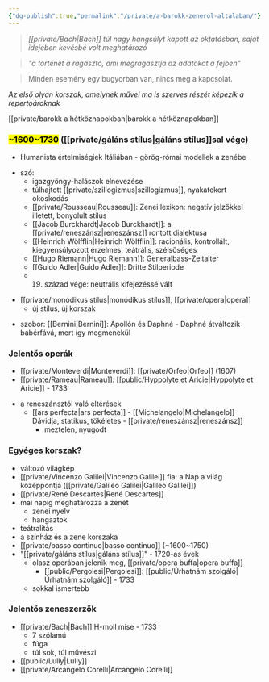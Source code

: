 ```yaml
---
{"dg-publish":true,"permalink":"/private/a-barokk-zenerol-altalaban/"}
---
```


> *[[private/Bach\|Bach]] túl nagy hangsúlyt kapott az oktatásban, saját idejében kevésbé volt meghatározó*

> *"a történet a ragasztó, ami megragasztja az adatokat a fejben"*

> Minden esemény egy bugyorban van, nincs meg a kapcsolat.

*Az első olyan korszak, amelynek művei ma is szerves részét képezik a repertoároknak*

[[private/barokk a hétköznapokban\|barokk a hétköznapokban]]

### <mark>~1600~1730</mark> ([[private/gáláns stílus\|gáláns stílus]]sal vége)
- Humanista értelmiségiek Itáliában - görög-római modellek a zenébe	
* szó:
	- igazgyöngy-halászok elnevezése
	- túlhajtott [[private/szillogizmus\|szillogizmus]], nyakatekert okoskodás
	- [[private/Rousseau\|Rousseau]]: Zenei lexikon: negatív jelzőkkel illetett, bonyolult stílus
	* [[Jacob Burckhardt\|Jacob Burckhardt]]: a [[private/reneszánsz\|reneszánsz]] rontott dialektusa
	* [[Heinrich Wölfflin\|Heinrich Wölfflin]]: racionális, kontrollált, kiegyensúlyozott
	érzelmes, teátrális, szélsőséges
	* [[Hugo Riemann\|Hugo Riemann]]: Generalbass-Zeitalter
	* [[Guido Adler\|Guido Adler]]: Dritte Stilperiode
	* 19. század vége: neutrális kifejezéssé vált
	
- [[private/monódikus stílus\|monódikus stílus]], [[private/opera\|opera]]
	- új stílus, új korszak

* szobor: [[Bernini\|Bernini]]: Apollón és Daphné
		- Daphné átváltozik babérfává, mert így megmenekül

### Jelentős operák
- [[private/Monteverdi\|Monteverdi]]: [[private/Orfeo\|Orfeo]] (1607)
- [[private/Rameau\|Rameau]]: [[public/Hyppolyte et Aricie\|Hyppolyte et Aricie]] - 1733
* a reneszánsztól való eltérések
	* [[ars perfecta\|ars perfecta]] - [[Michelangelo\|Michelangelo]] Dávidja, statikus, tökéletes - [[private/reneszánsz\|reneszánsz]]
		* meztelen, nyugodt

### Egyéges korszak?
* változó világkép
* [[private/Vincenzo Galilei\|Vincenzo Galilei]] fia: a Nap a világ középpontja ([[private/Galileo Galilei\|Galileo Galilei]])
* [[private/René Descartes\|René Descartes]]
* mai napig meghatározza a zenét
	* zenei nyelv
	* hangaztok
* teátralitás
* a színház és a zene korszaka
* [[private/basso continuo\|basso continuo]] (~1600~1750)
* "[[private/gáláns stílus\|gáláns stílus]]" - 1720-as évek
	* olasz operában jelenik meg, [[private/opera buffa\|opera buffa]]
		* [[public/Pergolesi\|Pergolesi]]: [[public/Úrhatnám szolgáló\|Úrhatnám szolgáló]] - 1733
	* sokkal ismertebb

### Jelentős zeneszerzők
* [[private/Bach\|Bach]] H-moll mise - 1733
	* 7 szólamú
	* fúga
	* túl sok, túl művészi
* [[public/Lully\|Lully]]
* [[private/Arcangelo Corelli\|Arcangelo Corelli]]